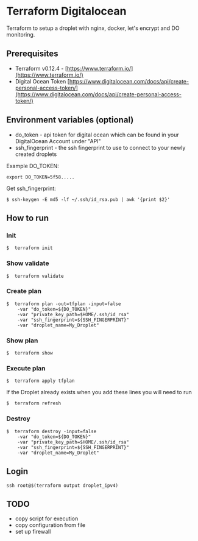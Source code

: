 # Terraform Digitalocean

Terraform to setup a droplet with nginx, docker, let's encrypt and DO monitoring.


## Prerequisites

* Terraform v0.12.4 - [https://www.terraform.io/](https://www.terraform.io/)
* Digital Ocean Token [https://www.digitalocean.com/docs/api/create-personal-access-token/](https://www.digitalocean.com/docs/api/create-personal-access-token/)

## Environment variables (optional)

* do_token - api token for digital ocean which can be found in your DigitalOcean Account under "API"
* ssh_fingerprint - the ssh fingerprint to use to connect to your newly created droplets

Example DO_TOKEN:

```
export DO_TOKEN=5f58.....
```

Get ssh_fingerprint:

```
$ ssh-keygen -E md5 -lf ~/.ssh/id_rsa.pub | awk '{print $2}'
```


## How to run

### Init

```
$  terraform init
```


### Show validate

```
$  terraform validate
```

### Create plan

```
$  terraform plan -out=tfplan -input=false 
    -var "do_token=${DO_TOKEN}"
    -var "private_key_path=$HOME/.ssh/id_rsa"
    -var "ssh_fingerprint=${SSH_FINGERPRINT}" 
    -var "droplet_name=My_Droplet"     
```

### Show plan

```
$  terraform show
```


### Execute plan

```
$  terraform apply tfplan
```

If the Droplet already exists when you add these lines you will need to run

```
$  terraform refresh
```

### Destroy

```
$  terraform destroy -input=false 
    -var "do_token=${DO_TOKEN}" 
    -var "private_key_path=$HOME/.ssh/id_rsa"
    -var "ssh_fingerprint=${SSH_FINGERPRINT}" 
    -var "droplet_name=My_Droplet"   
```

## Login

```
ssh root@$(terraform output droplet_ipv4)
```

## TODO

* copy script for execution
* copy configuration from file
* set up firewall
